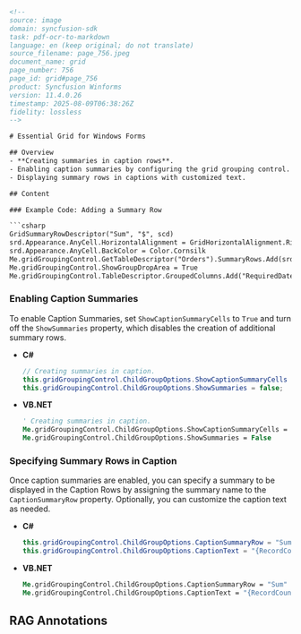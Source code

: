 ```html
<!-- 
source: image
domain: syncfusion-sdk
task: pdf-ocr-to-markdown
language: en (keep original; do not translate)
source_filename: page_756.jpeg
document_name: grid
page_number: 756
page_id: grid#page_756
product: Syncfusion Winforms
version: 11.4.0.26
timestamp: 2025-08-09T06:38:26Z
fidelity: lossless
-->

# Essential Grid for Windows Forms

## Overview
- **Creating summaries in caption rows**.
- Enabling caption summaries by configuring the grid grouping control.
- Displaying summary rows in captions with customized text.

## Content

### Example Code: Adding a Summary Row

```csharp
GridSummaryRowDescriptor("Sum", "$", scd)
srd.Appearance.AnyCell.HorizontalAlignment = GridHorizontalAlignment.Right
srd.Appearance.AnyCell.BackColor = Color.Cornsilk
Me.gridGroupingControl.GetTableDescriptor("Orders").SummaryRows.Add(srd)
Me.gridGroupingControl.ShowGroupDropArea = True
Me.gridGroupingControl.TableDescriptor.GroupedColumns.Add("RequiredDate")
```

### Enabling Caption Summaries

To enable Caption Summaries, set `ShowCaptionSummaryCells` to `True` and turn off the `ShowSummaries` property, which disables the creation of additional summary rows.

- **C#**
  
  ```csharp
  // Creating summaries in caption.
  this.gridGroupingControl.ChildGroupOptions.ShowCaptionSummaryCells = true;
  this.gridGroupingControl.ChildGroupOptions.ShowSummaries = false;
  ```

- **VB.NET**
  
  ```vb
  ' Creating summaries in caption.
  Me.gridGroupingControl.ChildGroupOptions.ShowCaptionSummaryCells = True
  Me.gridGroupingControl.ChildGroupOptions.ShowSummaries = False
  ```

### Specifying Summary Rows in Caption

Once caption summaries are enabled, you can specify a summary to be displayed in the Caption Rows by assigning the summary name to the `CaptionSummaryRow` property. Optionally, you can customize the caption text as needed.

- **C#**
  
  ```csharp
  this.gridGroupingControl.ChildGroupOptions.CaptionSummaryRow = "Sum";
  this.gridGroupingControl.ChildGroupOptions.CaptionText = "{RecordCount} Items";
  ```

- **VB.NET**
  
  ```vb
  Me.gridGroupingControl.ChildGroupOptions.CaptionSummaryRow = "Sum"
  Me.gridGroupingControl.ChildGroupOptions.CaptionText = "{RecordCount} Items"
  ```

## RAG Annotations
<!-- tags: [grid, summary rows, caption summaries, WinForms] keywords: [GridSummaryRowDescriptor, ShowCaptionSummaryCells, ShowSummaries, CaptionSummaryRow, CaptionText] -->
```